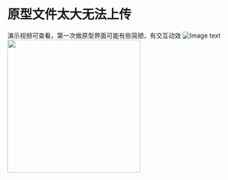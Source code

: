 # 原型文件太大无法上传
演示视频可查看，第一次做原型界面可能有些简陋，有交互动效
![Image text](https://github.com/kunnkkk/AxureRP-medical-treatment-App/blob/master/%E6%88%AA%E5%9B%BE/%E8%BF%87%E6%B8%A1%E9%A1%B5.PNG)
<image src="https://github.com/kunnkkk/AxureRP-medical-treatment-App/blob/master/%E6%88%AA%E5%9B%BE/%E6%8E%A8%E8%8D%90%E5%85%B3%E6%B3%A8.PNG" height="300px">
